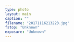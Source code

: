 ```yaml
---
type: photo
layout: main
caption: ""
filename: "20171116213223.jpg"
fstop: "Unknown"
exposure: "Unknown"
---
```

